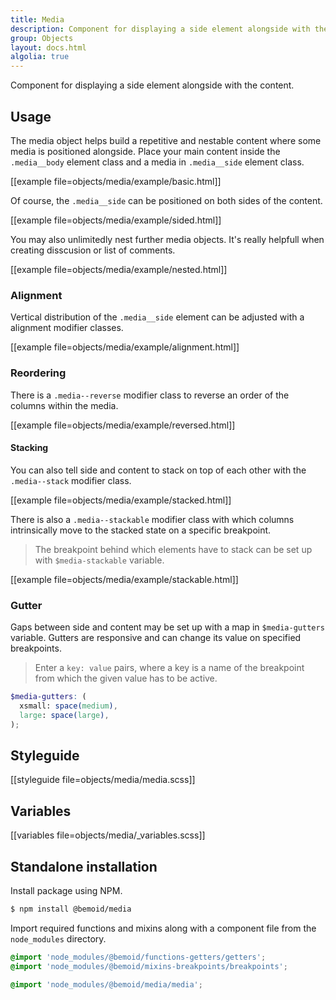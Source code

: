 ```yaml
---
title: Media
description: Component for displaying a side element alongside with the content.
group: Objects
layout: docs.html
algolia: true
---
```


Component for displaying a side element alongside with the content.

## Usage

The media object helps build a repetitive and nestable content where some media is positioned alongside. Place your main content inside the `.media__body` element class and a media in `.media__side` element class.

[[example file=objects/media/example/basic.html]]

Of course, the `.media__side` can be positioned on both sides of the content.

[[example file=objects/media/example/sided.html]]

You may also unlimitedly nest further media objects. It's really helpfull when creating disscusion or list of comments.

[[example file=objects/media/example/nested.html]]

### Alignment

Vertical distribution of the `.media__side` element can be adjusted with a alignment modifier classes.

[[example file=objects/media/example/alignment.html]]

### Reordering

There is a `.media--reverse` modifier class to reverse an order of the columns within the media.

[[example file=objects/media/example/reversed.html]]

#### Stacking

You can also tell side and content to stack on top of each other with the `.media--stack` modifier class.

[[example file=objects/media/example/stacked.html]]

There is also a `.media--stackable` modifier class with which columns intrinsically move to the stacked state on a specific breakpoint.

> The breakpoint behind which elements have to stack can be set up with `$media-stackable` variable.

[[example file=objects/media/example/stackable.html]]

### Gutter

Gaps between side and content may be set up with a map in `$media-gutters` variable. Gutters are responsive and can change its value on specified breakpoints.

> Enter a `key: value` pairs, where a key is a name of the breakpoint from which the given value has to be active.

```scss
$media-gutters: (
  xsmall: space(medium),
  large: space(large),
);
```

## Styleguide

[[styleguide file=objects/media/media.scss]]

## Variables

[[variables file=objects/media/_variables.scss]]

## Standalone installation

Install package using NPM.

```bash
$ npm install @bemoid/media
```

Import required functions and mixins along with a component file from the `node_modules` directory.

```scss
@import 'node_modules/@bemoid/functions-getters/getters';
@import 'node_modules/@bemoid/mixins-breakpoints/breakpoints';

@import 'node_modules/@bemoid/media/media';
```

